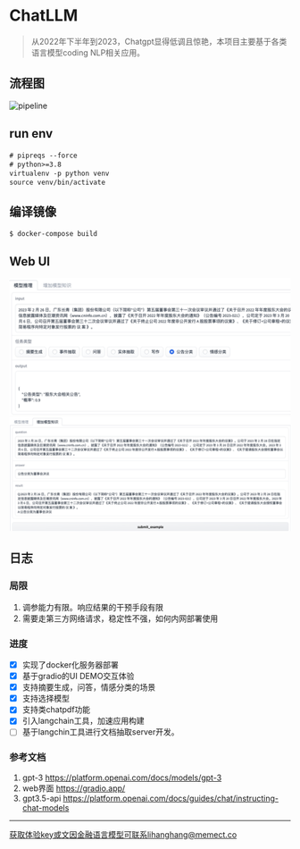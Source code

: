 # ChatLLM
> 从2022年下半年到2023，Chatgpt显得低调且惊艳，本项目主要基于各类语言模型coding NLP相关应用。

## 流程图
![pipeline](docs/pipeline.png)

##  run env
```shell
# pipreqs --force
# python>=3.8
virtualenv -p python venv
source venv/bin/activate
```
## 编译镜像

```shell
$ docker-compose build
```

## Web UI

![task_example](docs/task_demo.png)
![add_example](docs/add_example.png)


## 日志
### 局限
1. 调参能力有限。响应结果的干预手段有限
2. 需要走第三方网络请求，稳定性不强，如何内网部署使用
### 进度
- [x] 实现了docker化服务器部署
- [x] 基于gradio的UI DEMO交互体验 
- [x] 支持摘要生成，问答，情感分类的场景
- [x] 支持选择模型
- [x] 支持类chatpdf功能
- [x] 引入langchain工具，加速应用构建
- [ ] 基于langchin工具进行文档抽取server开发。

### 参考文档
1. gpt-3 https://platform.openai.com/docs/models/gpt-3
2. web界面 https://gradio.app/ 
3. gpt3.5-api https://platform.openai.com/docs/guides/chat/instructing-chat-models

---
获取体验key或文因金融语言模型可联系lihanghang@memect.co

